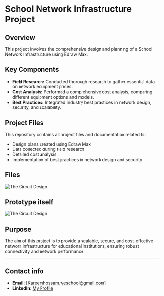 # School Network Infrastructure Project

## Overview

This project involves the comprehensive design and planning of a School Network Infrastructure using Edraw Max.

## Key Components

- **Field Research:** Conducted thorough research to gather essential data on network equipment prices.
- **Cost Analysis:** Performed a comprehensive cost analysis, comparing different equipment options and models.
- **Best Practices:** Integrated industry best practices in network design, security, and scalability.

## Project Files

This repository contains all project files and documentation related to:

- Design plans created using Edraw Max
- Data collected during field research
- Detailed cost analysis
- Implementation of best practices in network design and security

## Files
![The Circuit Design](/imgs/circuit.png)

## Prototype itself

![The Circuit Design](/imgs/IMG_20240408_185543-removebg-preview.png)

## Purpose

The aim of this project is to provide a scalable, secure, and cost-effective network infrastructure for educational institutions, ensuring robust connectivity and network performance.

---
## Contact info
- **Email**: [Kareemhossam.weschool@gmail.com]
- **LinkedIn**: [My Profile](www.linkedin.com/in/kareem-hossam-ghorab-a52b35235/)
